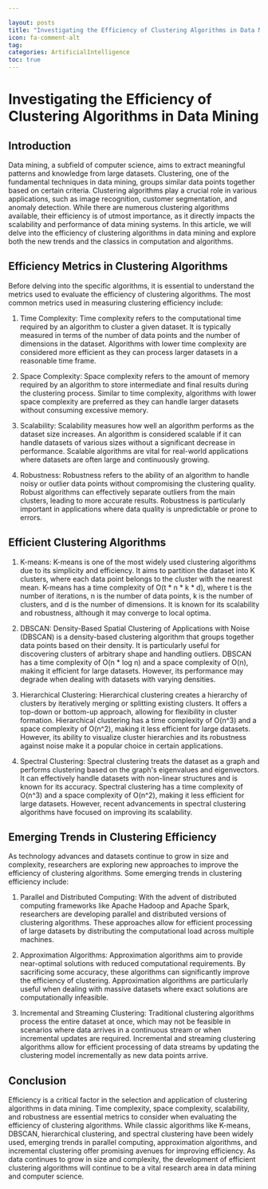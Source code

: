 ```yaml
---

layout: posts
title: "Investigating the Efficiency of Clustering Algorithms in Data Mining"
icon: fa-comment-alt
tag:      
categories: ArtificialIntelligence
toc: true
---
```




# Investigating the Efficiency of Clustering Algorithms in Data Mining

## Introduction

Data mining, a subfield of computer science, aims to extract meaningful patterns and knowledge from large datasets. Clustering, one of the fundamental techniques in data mining, groups similar data points together based on certain criteria. Clustering algorithms play a crucial role in various applications, such as image recognition, customer segmentation, and anomaly detection. While there are numerous clustering algorithms available, their efficiency is of utmost importance, as it directly impacts the scalability and performance of data mining systems. In this article, we will delve into the efficiency of clustering algorithms in data mining and explore both the new trends and the classics in computation and algorithms.

## Efficiency Metrics in Clustering Algorithms

Before delving into the specific algorithms, it is essential to understand the metrics used to evaluate the efficiency of clustering algorithms. The most common metrics used in measuring clustering efficiency include:

1. Time Complexity: Time complexity refers to the computational time required by an algorithm to cluster a given dataset. It is typically measured in terms of the number of data points and the number of dimensions in the dataset. Algorithms with lower time complexity are considered more efficient as they can process larger datasets in a reasonable time frame.

2. Space Complexity: Space complexity refers to the amount of memory required by an algorithm to store intermediate and final results during the clustering process. Similar to time complexity, algorithms with lower space complexity are preferred as they can handle larger datasets without consuming excessive memory.

3. Scalability: Scalability measures how well an algorithm performs as the dataset size increases. An algorithm is considered scalable if it can handle datasets of various sizes without a significant decrease in performance. Scalable algorithms are vital for real-world applications where datasets are often large and continuously growing.

4. Robustness: Robustness refers to the ability of an algorithm to handle noisy or outlier data points without compromising the clustering quality. Robust algorithms can effectively separate outliers from the main clusters, leading to more accurate results. Robustness is particularly important in applications where data quality is unpredictable or prone to errors.

## Efficient Clustering Algorithms

1. K-means: K-means is one of the most widely used clustering algorithms due to its simplicity and efficiency. It aims to partition the dataset into K clusters, where each data point belongs to the cluster with the nearest mean. K-means has a time complexity of O(t * n * k * d), where t is the number of iterations, n is the number of data points, k is the number of clusters, and d is the number of dimensions. It is known for its scalability and robustness, although it may converge to local optima.

2. DBSCAN: Density-Based Spatial Clustering of Applications with Noise (DBSCAN) is a density-based clustering algorithm that groups together data points based on their density. It is particularly useful for discovering clusters of arbitrary shape and handling outliers. DBSCAN has a time complexity of O(n * log n) and a space complexity of O(n), making it efficient for large datasets. However, its performance may degrade when dealing with datasets with varying densities.

3. Hierarchical Clustering: Hierarchical clustering creates a hierarchy of clusters by iteratively merging or splitting existing clusters. It offers a top-down or bottom-up approach, allowing for flexibility in cluster formation. Hierarchical clustering has a time complexity of O(n^3) and a space complexity of O(n^2), making it less efficient for large datasets. However, its ability to visualize cluster hierarchies and its robustness against noise make it a popular choice in certain applications.

4. Spectral Clustering: Spectral clustering treats the dataset as a graph and performs clustering based on the graph's eigenvalues and eigenvectors. It can effectively handle datasets with non-linear structures and is known for its accuracy. Spectral clustering has a time complexity of O(n^3) and a space complexity of O(n^2), making it less efficient for large datasets. However, recent advancements in spectral clustering algorithms have focused on improving its scalability.

## Emerging Trends in Clustering Efficiency

As technology advances and datasets continue to grow in size and complexity, researchers are exploring new approaches to improve the efficiency of clustering algorithms. Some emerging trends in clustering efficiency include:

1. Parallel and Distributed Computing: With the advent of distributed computing frameworks like Apache Hadoop and Apache Spark, researchers are developing parallel and distributed versions of clustering algorithms. These approaches allow for efficient processing of large datasets by distributing the computational load across multiple machines.

2. Approximation Algorithms: Approximation algorithms aim to provide near-optimal solutions with reduced computational requirements. By sacrificing some accuracy, these algorithms can significantly improve the efficiency of clustering. Approximation algorithms are particularly useful when dealing with massive datasets where exact solutions are computationally infeasible.

3. Incremental and Streaming Clustering: Traditional clustering algorithms process the entire dataset at once, which may not be feasible in scenarios where data arrives in a continuous stream or when incremental updates are required. Incremental and streaming clustering algorithms allow for efficient processing of data streams by updating the clustering model incrementally as new data points arrive.

## Conclusion

Efficiency is a critical factor in the selection and application of clustering algorithms in data mining. Time complexity, space complexity, scalability, and robustness are essential metrics to consider when evaluating the efficiency of clustering algorithms. While classic algorithms like K-means, DBSCAN, hierarchical clustering, and spectral clustering have been widely used, emerging trends in parallel computing, approximation algorithms, and incremental clustering offer promising avenues for improving efficiency. As data continues to grow in size and complexity, the development of efficient clustering algorithms will continue to be a vital research area in data mining and computer science.